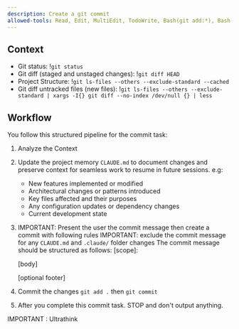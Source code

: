 ```yaml
---
description: Create a git commit
allowed-tools: Read, Edit, MultiEdit, TodoWrite, Bash(git add:*), Bash(git commit:*)
---
```


## Context

- Git status: !`git status`
- Git diff (staged and unstaged changes): !`git diff HEAD`
- Project Structure: !`git ls-files --others --exclude-standard --cached`
- Git diff untracked files (new files): !`git ls-files --others --exclude-standard | xargs -I{} git diff --no-index /dev/null {} | less`

## Workflow

You follow this structured pipeline for the commit task:

1. Analyze the Context
2. Update the project memory `CLAUDE.md` to document changes and preserve context for seamless work to resume in future sessions. e.g:
   - New features implemented or modified
   - Architectural changes or patterns introduced
   - Key files affected and their purposes
   - Any configuration updates or dependency changes
   - Current development state
3. IMPORTANT: Present the user the commit message then create a commit with following rules
   IMPORTANT: exclude the commit message for any `CLAUDE.md` and `.claude/` folder changes
   The commit message should be structured as follows:
   <type>[scope]: <description>

   [body]

   [optional footer]

4. Commit the changes `git add .` then `git commit`
5. After you complete this commit task. STOP and don't output anything.

IMPORTANT : Ultrathink
